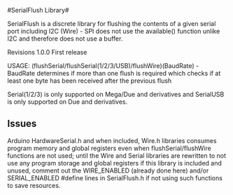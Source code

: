 #SerialFlush Library#

SerialFlush is a discrete library for flushing the contents of a given serial port including I2C (Wire) - SPI does not use the available() function unlike I2C and therefore does not use a buffer.

Revisions
1.0.0	First release

USAGE:
(flushSerial/flushSerial(1/2/3/USB)/flushWire)(BaudRate) - BaudRate determines if more than one flush is required which checks if at least one byte has been received after the previous flush

Serial(1/2/3) is only supported on Mega/Due and derivatives and SerialUSB is only supported on Due and derivatives.

## Issues

Arduino HardwareSerial.h and when included, Wire.h libraries consumes program memory and global registers even when flushSerial/flushWire functions are not used; until the Wire and Serial libraries are rewritten to not use any program storage and global registers if this library is included and unused, comment out the WIRE_ENABLED (already done here) and/or SERIAL_ENABLED #define lines in SerialFlush.h if not using such functions to save resources.